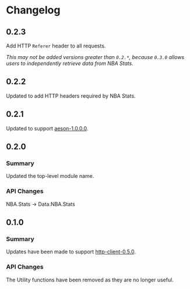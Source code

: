 # Changelog

## 0.2.3

Add HTTP `Referer` header to all requests. 

*This may not be added versions greater than `0.2.*`, because `0.3.0` allows users to independently retrieve data from NBA Stats.*

## 0.2.2

Updated to add HTTP headers required by NBA Stats.

## 0.2.1

Updated to support [aeson-1.0.0.0](https://hackage.haskell.org/package/aeson-1.0.0.0).

## 0.2.0

### Summary

Updated the top-level module name.

### API Changes

NBA.Stats -> Data.NBA.Stats

## 0.1.0

### Summary

Updates have been made to support [http-client-0.5.0](https://hackage.haskell.org/package/http-client-0.5.0).

### API Changes

The Utility functions have been removed as they are no longer useful.
